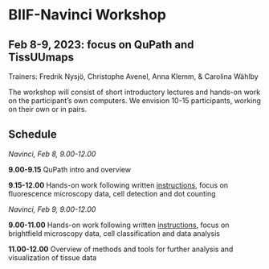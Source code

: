 # BIIF-Navinci Workshop 
## Feb 8-9, 2023: focus on QuPath and TissUUmaps
Trainers: Fredrik Nysjö, Christophe Avenel, Anna Klemm, & Carolina Wählby

The workshop will consist of short introductory lectures and hands-on work on the participant’s own computers. We envision 10-15 participants, working on their own or in pairs. 

## Schedule
*Navinci, Feb 8, 9.00-12.00*
 
**9.00-9.15** QuPath intro and overview

**9.15-12.00** Hands-on work following written [instructions](part1_qupath/README.md), focus on fluorescence microscopy data, cell detection and dot counting

*Navinci, Feb 9, 9.00-12.00*

**9.00-11.00** Hands-on work following written [instructions](part1_qupath/dataset2_brightfield.md), focus on brightfield microscopy data, cell classification and data analysis

**11.00-12.00** Overview of methods and tools for further analysis and visualization of tissue data
